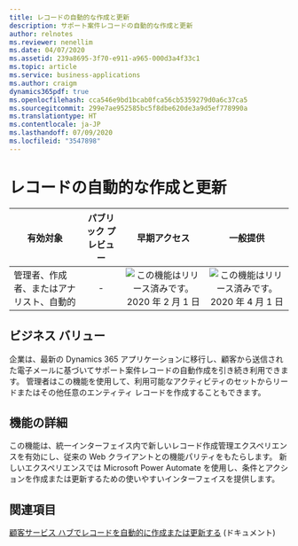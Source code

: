 ```yaml
---
title: レコードの自動的な作成と更新
description: サポート案件レコードの自動的な作成と更新
author: relnotes
ms.reviewer: nenellim
ms.date: 04/07/2020
ms.assetid: 239a8695-3f70-e911-a965-000d3a4f33c1
ms.topic: article
ms.service: business-applications
ms.author: craigm
dynamics365pdf: true
ms.openlocfilehash: cca546e9bd1bcab0fca56cb5359279d0a6c37ca5
ms.sourcegitcommit: 299e7ae952585bc5f8dbe620de3a9d5ef778990a
ms.translationtype: HT
ms.contentlocale: ja-JP
ms.lasthandoff: 07/09/2020
ms.locfileid: "3547898"
---
```

# <a name="automatically-create-and-update-records"></a>レコードの自動的な作成と更新


| 有効対象    |  パブリック プレビュー | 早期アクセス | 一般提供 | 
| ---------- | :----------: |:----------: |:----------: |
|管理者、作成者、またはアナリスト、自動的|-|![この機能はリリース済みです。](/dynamics365-release-plan/media/green-checkmark.png "この機能はリリース済みです。") 2020 年 2 月 1 日| ![この機能はリリース済みです。](/dynamics365-release-plan/media/green-checkmark.png "この機能はリリース済みです。") 2020 年 4 月 1 日|


## <a name="business-value"></a>ビジネス バリュー
<!-- bv start -->
企業は、最新の Dynamics 365 アプリケーションに移行し、顧客から送信された電子メールに基づいてサポート案件レコードの自動作成を引き続き利用できます。 管理者はこの機能を使用して、利用可能なアクティビティのセットからリードまたはその他任意のエンティティ レコードを作成することもできます。
<!-- bv end -->



## <a name="feature-details"></a>機能の詳細
<!--feature detail start -->
この機能は、統一インターフェイス内で新しいレコード作成管理エクスペリエンスを有効にし、従来の Web クライアントとの機能パリティをもたらします。 新しいエクスペリエンスでは Microsoft Power Automate を使用し、条件とアクションを作成または更新するための使いやすいインターフェイスを提供します。
<!--feature detail end -->










## <a name="see-also"></a>関連項目

<!--docs start-->
[顧客サービス ハブでレコードを自動的に作成または更新する](https://docs.microsoft.com/dynamics365/customer-service/automatically-create-update-records) (ドキュメント)
<!--docs end-->
